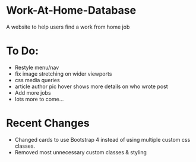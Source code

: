 # Work-At-Home-Database
A website to help users find a work from home job

# To Do:
- Restyle menu/nav
- fix image stretching on wider viewports
- css media queries
- article author pic hover shows more details on who wrote post
- Add more jobs
- lots more to come...

# Recent Changes

- Changed cards to use Bootstrap 4 instead of using multiple custom css classes.
- Removed most unnecessary custom classes & styling
